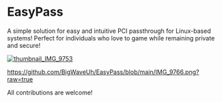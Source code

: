 # EasyPass
A simple solution for easy and intuitive PCI passthrough for Linux-based systems! Perfect for individuals who love to game while remaining private and secure!

[![thumbnail_IMG_9753](https://github.com/user-attachments/assets/c44d2482-eecd-4c62-a029-ce4ba1a9998f)](https://github.com/BigWaveUh/EasyPass/blob/main/IMG_9753.png?raw=true)

https://github.com/BigWaveUh/EasyPass/blob/main/IMG_9766.png?raw=true

All contributions are welcome!
